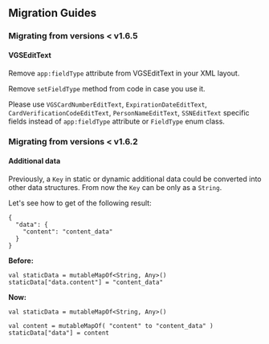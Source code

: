 ## Migration Guides

### Migrating from versions < v1.6.5

#### VGSEditText
Remove `app:fieldType` attribute from VGSEditText in your XML layout.

Remove `setFieldType` method from code in case you use it.

Please use `VGSCardNumberEditText`, `ExpirationDateEditText`, `CardVerificationCodeEditText`, `PersonNameEditText`, `SSNEditText`
specific fields instead of `app:fieldType` attribute or `FieldType` enum class.


### Migrating from versions < v1.6.2

#### Additional data
Previously, a `Key` in static or dynamic additional data could be converted into other data structures. From now the `Key` can be only as a `String`. 

Let's see how to get of the following result:
```
{
  "data": {
    "content": "content_data"
  }
}
```

**Before:**

```
val staticData = mutableMapOf<String, Any>()
staticData["data.content"] = "content_data"
```

**Now:**

```
val staticData = mutableMapOf<String, Any>()

val content = mutableMapOf( "content" to "content_data" )
staticData["data"] = content
```